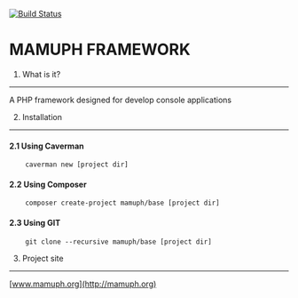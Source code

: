 [![Build Status](https://travis-ci.org/Mamuph/base.svg?branch=master)](https://travis-ci.org/Mamuph/base)


MAMUPH FRAMEWORK
================

1. What is it?
--------------

A PHP framework designed for develop console applications




2. Installation
---------------

#### 2.1 Using Caverman

        caverman new [project dir]
        
        
#### 2.2 Using Composer

        composer create-project mamuph/base [project dir]
        
        
#### 2.3 Using GIT

        git clone --recursive mamuph/base [project dir]
        


3. Project site
---------------

[www.mamuph.org](http://mamuph.org)
